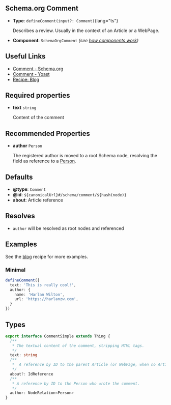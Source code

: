 ## Schema.org Comment

- **Type**: `defineComment(input?: Comment)`{lang="ts"}

  Describes a review. Usually in the context of an Article or a WebPage.

- **Component**: `SchemaOrgComment` _(see [how components work](/schema-org/getting-started/vue-components))_

## Useful Links

- [Comment - Schema.org](https://schema.org/Comment)
- [Comment - Yoast](https://developer.yoast.com/features/schema/pieces/comment)
- [Recipe: Blog](/schema-org/recipes/blog)

## Required properties

- **text** `string`

  Content of the comment

## Recommended Properties

- **author** `Person`

  The registered author is moved to a root Schema node, resolving the field as reference to a [Person](/schema-org/schema/person).

## Defaults

- **@type**: `Comment`
- **@id**: `${canonicalUrl}#/schema/comment/${hash(node)}`
- **about**: Article reference

## Resolves

- `author` will be resolved as root nodes and referenced

## Examples

See the [blog](/schema-org/recipes/blog) recipe for more examples.

### Minimal

```ts
defineComment({
  text: 'This is really cool!',
  author: {
    name: 'Harlan Wilton',
    url: 'https://harlanzw.com',
  }
})
```

## Types

```ts
export interface CommentSimple extends Thing {
  /**
   * The textual content of the comment, stripping HTML tags.
   */
  text: string
  /**
   *  A reference by ID to the parent Article (or WebPage, when no Article is present).
   */
  about?: IdReference
  /**
   * A reference by ID to the Person who wrote the comment.
   */
  author: NodeRelation<Person>
}
```

